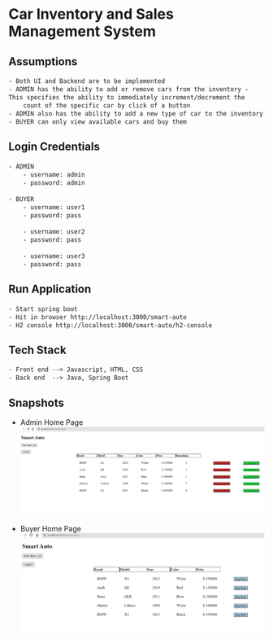 # Car Inventory and Sales Management System

## Assumptions
    - Both UI and Backend are to be implemented
    - ADMIN has the ability to add or remove cars from the inventory - This specifies the ability to immediately increment/decrement the 
        count of the specific car by click of a button
    - ADMIN also has the ability to add a new type of car to the inventory
    - BUYER can only view available cars and buy them


## Login Credentials
    - ADMIN
        - username: admin 
        - password: admin

    - BUYER
        - username: user1
        - password: pass

        - username: user2
        - password: pass

        - username: user3
        - password: pass


## Run Application
    - Start spring boot
    - Hit in browser http://localhost:3000/smart-auto
    - H2 console http://localhost:3000/smart-auto/h2-console

## Tech Stack
    - Front end --> Javascript, HTML, CSS
    - Back end  --> Java, Spring Boot

## Snapshots

- Admin Home Page
![](src/main/resources/images/admin.png)

- Buyer Home Page   
![](src/main/resources/images/buyer.png)